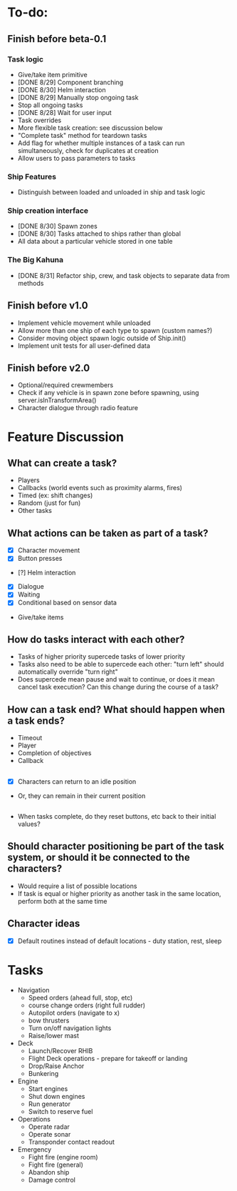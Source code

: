 # To-do:

## Finish before beta-0.1

### Task logic
- Give/take item primitive
- [DONE 8/29] Component branching
- [DONE 8/30] Helm interaction
- [DONE 8/29] Manually stop ongoing task
- Stop all ongoing tasks
- [DONE 8/28] Wait for user input
- Task overrides
- More flexible task creation: see discussion below
- "Complete task" method for teardown tasks
- Add flag for whether multiple instances of a task can run simultaneously, check for duplicates at creation
- Allow users to pass parameters to tasks

### Ship Features

- Distinguish between loaded and unloaded in ship and task logic

### Ship creation interface

- [DONE 8/30] Spawn zones
- [DONE 8/30] Tasks attached to ships rather than global
- All data about a particular vehicle stored in one table

### The Big Kahuna

- [DONE 8/31] Refactor ship, crew, and task objects to separate data from methods

## Finish before v1.0

- Implement vehicle movement while unloaded
- Allow more than one ship of each type to spawn (custom names?)
- Consider moving object spawn logic outside of Ship.init()
- Implement unit tests for all user-defined data

## Finish before v2.0

- Optional/required crewmembers 
- Check if any vehicle is in spawn zone before spawning, using server.isInTransformArea()
- Character dialogue through radio feature

# Feature Discussion

## What can create a task?

- Players  
- Callbacks (world events such as proximity alarms, fires)  
- Timed (ex: shift changes)  
- Random (just for fun)  
- Other tasks

## What actions can be taken as part of a task?

- [x] Character movement 
- [x] Button presses  
- [?] Helm interaction  
- [x] Dialogue  
- [x] Waiting  
- [x] Conditional based on sensor data  
- Give/take items

## How do tasks interact with each other? 

- Tasks of higher priority supercede tasks of lower priority  
- Tasks also need to be able to supercede each other: "turn left" should automatically override "turn right"  
- Does supercede mean pause and wait to continue, or does it mean cancel task execution? Can this change during the course of a task?

## How can a task end? What should happen when a task ends?

- Timeout
- Player
- Completion of objectives
- Callback
 
##

- [x] Characters can return to an idle position  
- Or, they can remain in their current position  

## 
 
- When tasks complete, do they reset buttons, etc back to their initial values? 

## Should character positioning be part of the task system, or should it be connected to the characters?

- Would require a list of possible locations  
- If task is equal or higher priority as another task in the same location, perform both at the same time 

## Character ideas

- [x] Default routines instead of default locations - duty station, rest, sleep

# Tasks
- Navigation
    - Speed orders (ahead full, stop, etc)
    - course change orders (right full rudder)
    - Autopilot orders (navigate to x)
    - bow thrusters
    - Turn on/off navigation lights
    - Raise/lower mast
- Deck
    - Launch/Recover RHIB
    - Flight Deck operations - prepare for takeoff or landing 
    - Drop/Raise Anchor
    - Bunkering
- Engine 
    - Start engines
    - Shut down engines
    - Run generator
    - Switch to reserve fuel
- Operations
    - Operate radar 
    - Operate sonar 
    - Transponder contact readout
- Emergency
    - Fight fire (engine room)
    - Fight fire (general)
    - Abandon ship 
    - Damage control